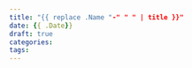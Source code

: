 ```yaml
---
title: "{{ replace .Name "-" " " | title }}"
date: {{ .Date}}
draft: true
categories:
tags:
---
```


